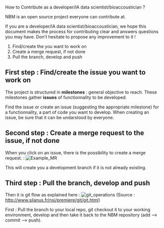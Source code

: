 How to Contribute as a developer/IA data scientist/bioaccoustician ? 

NBM is an open source project everyone can contribute at. 

If you are a developer/IA data scientist/bioaccoustician, we hope this document makes the process for contributing clear and answers questions you may have. Don't hesitate to propose any improvement to it ! 

1. Find/create the you want to work on 
2. Create a merge request, if not done 
3. Pull the branch, develop and push 

## First step : Find/create the issue you want to work on ## 

The project is structured in **milestones** : general objective to reach. 
These milestones gather **issues** of functionnality to be developed. 

Find the issue or create an issue (suggesting the appropriate milestone) for a functionnality, a part of code you want to develop. 
When creating an issue, be sure that it can be undarstood by everyone. 

## Second step : Create a merge request to the issue, if not done ## 

When you click on an issue, there is the possibility to create a merge request. : 
![Example_MR](/uploads/eaab6dd3e7b974a58625724ad97b582b/Example_MR.png)

This will create you a development branch if it is not already existing. 

## Third step : Pull the branch, develop and push 

Then it is git flow as explained here : ![git_operations](/uploads/dc22b4838d6fc0ba7cb5cec4ef6fb9ff/git_operations.png)
(Source : http://www.silanus.fr/nsi/premiere/git/git.html)

First : Pull the branch to your local repo, git checkout it to your working environment, develop and then take it back to the NBM repository (add --> commit --> push). 

